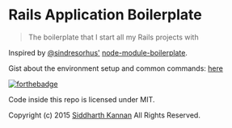 # Rails Application Boilerplate

> The boilerplate that I start all my Rails projects with

Inspired by [@sindresorhus'](https://github.com/sindresorhus) [node-module-boilerplate](https://github.com/sindresorhus/node-module-boilerplate).

Gist about the environment setup and common commands: [here](https://gist.github.com/icyflame/29c4a04515e8f9063bb7)

[![forthebadge](http://forthebadge.com/images/badges/built-with-ruby.svg)](http://forthebadge.com)

Code inside this repo is licensed under MIT.

Copyright (c) 2015 [Siddharth Kannan](http://icyflame.github.io) All Rights Reserved.
